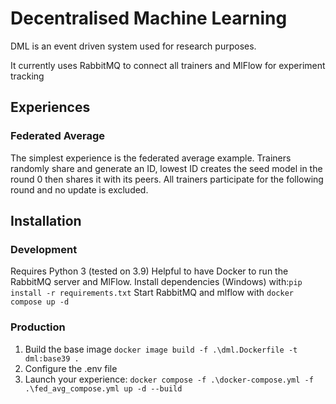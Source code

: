 # Decentralised Machine Learning

DML is an event driven system used for research purposes.

It currently uses RabbitMQ to connect all trainers and MlFlow for experiment tracking

## Experiences

### Federated Average

The simplest experience is the federated average example.
Trainers randomly share and generate an ID, lowest ID creates the seed model in the round 0
then shares it with its peers. All trainers participate for the following round and no update is excluded.

## Installation

### Development
Requires Python 3 (tested on 3.9)
Helpful to have Docker to run the RabbitMQ server and MlFlow.
Install dependencies (Windows) with:`pip install -r requirements.txt`
Start RabbitMQ and mlflow with `docker compose up -d`

### Production

1. Build the base image `docker image build -f .\dml.Dockerfile -t dml:base39 .`
2. Configure the .env file
3. Launch your experience: `docker compose -f .\docker-compose.yml -f .\fed_avg_compose.yml up -d --build`

